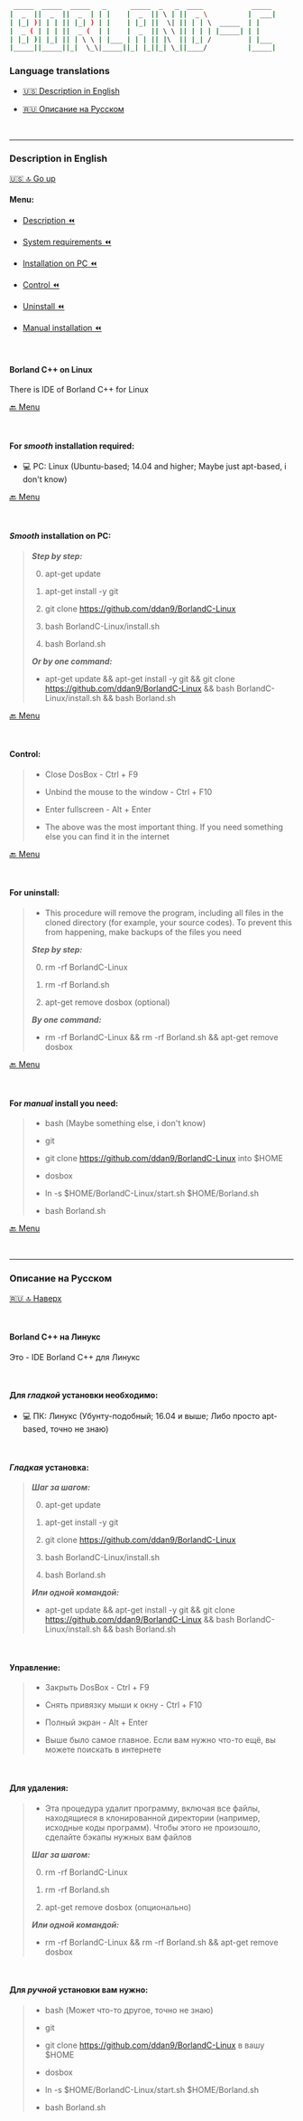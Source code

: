 ```bash
 _____  _____  _____   _      _____  _   _  ____            _____ 
|  _  ||  _  ||  _  | | |    |  _  || \ | ||  _ \          |  ___|
| |_| )| | | || |_| ) | |    | |_| ||  \| || | | \  _____  | |    
|  _ ( | | | ||  _ (  | |    |  _  || \ \ || | | | |_____| | |    
| |_| )| |_| || | \ \ | |___ | | | || |\  || |_| /         | |___ 
|_____||_____||_|  \_\|_____||_| |_||_| \_||____/          |_____|
```

### Language translations

- [🇺🇸 Description in English](#Description-in-English)

- [🇷🇺 Описание на Русском](#Описание-на-Русском)

<br />

---

### Description in English

[🇺🇸 🔝 Go up](#Language-translations)

#### Menu:

- [Description ⏪](#Borland-C-on-Linux)

- [System requirements ⏪](#For-smooth-installation-required)

- [Installation on PC ⏪](#Smooth-installation-on-PC)

- [Control ⏪](#Control)

- [Uninstall ⏪](#For-uninstall)

- [Manual installation ⏪](#For-manual-install-you-need)

<br />

#### Borland C++ on Linux

There is IDE of Borland C++ for Linux

[🔙 Menu](#Menu)

<br />

#### For ***smooth*** installation required: 

- 💻 PC: Linux (Ubuntu-based; 14.04 and higher; Maybe just apt-based, i don't know)

[🔙 Menu](#Menu)

<br />

#### ***Smooth*** installation on PC:

> ***Step by step:***
>
> 0. apt-get update
>
> 1. apt-get install -y git
>
> 2. git clone https://github.com/ddan9/BorlandC-Linux
>
> 3. bash BorlandC-Linux/install.sh
>
> 4. bash Borland.sh
>
> ***Or by one command:***
>
> - apt-get update && apt-get install -y git && git clone https://github.com/ddan9/BorlandC-Linux && bash BorlandC-Linux/install.sh && bash Borland.sh

[🔙 Menu](#Menu)

<br />

#### Control:

> - Close DosBox - Ctrl + F9
>
> - Unbind the mouse to the window - Ctrl + F10
>
> - Enter fullscreen - Alt + Enter
>
> - The above was the most important thing. If you need something else you can find it in the internet

[🔙 Menu](#Menu)

<br />

#### For uninstall:

> - This procedure will remove the program, including all files in the cloned directory (for example, your source codes). To prevent this from happening, make backups of the files you need
>
> ***Step by step:***
>
> 0. rm -rf BorlandC-Linux
>
> 1. rm -rf Borland.sh
>
> 2. apt-get remove dosbox (optional)
>
> ***By one command:***
>
> - rm -rf BorlandC-Linux && rm -rf Borland.sh && apt-get remove dosbox

[🔙 Menu](#Menu)

<br />

#### For ***manual*** install you need:

> - bash (Maybe something else, i don't know)
> 
> - git
>
> - git clone https://github.com/ddan9/BorlandC-Linux into $HOME
>
> - dosbox
>
> - ln -s $HOME/BorlandC-Linux/start.sh $HOME/Borland.sh
>
> - bash Borland.sh

[🔙 Menu](#Menu)

<br />

---

### Описание на Русском

[🇷🇺 🔝 Наверх](#Language-translations)

<br />

#### Borland C++ на Линукс
 
Это - IDE Borland C++ для Линукс

<br />

#### Для ***гладкой*** установки необходимо:

- 💻 ПК: Линукс (Убунту-подобный; 16.04 и выше; Либо просто apt-based, точно не знаю)

<br />

#### ***Гладкая*** установка:

> ***Шаг за шагом:***
>
> 0. apt-get update 
>
> 1. apt-get install -y git
>
> 2. git clone https://github.com/ddan9/BorlandC-Linux
> 
> 3. bash BorlandC-Linux/install.sh
>
> 4. bash Borland.sh
>
> ***Или одной командой:***
>
> - apt-get update && apt-get install -y git && git clone https://github.com/ddan9/BorlandC-Linux && bash BorlandC-Linux/install.sh && bash Borland.sh

<br />

#### Управление:

> - Закрыть DosBox - Ctrl + F9
>
> - Снять привязку мыши к окну - Ctrl + F10
>
> - Полный экран - Alt + Enter
>
> - Выше было самое главное. Если вам нужно что-то ещё, вы можете поискать в интернете

<br />

#### Для удаления:

> - Эта процедура удалит программу, включая все файлы, находящиеся в клонированной директории (например, исходные коды программ). Чтобы этого не произошло, сделайте бэкапы нужных вам файлов
>
> ***Шаг за шагом:***
>
> 0. rm -rf BorlandC-Linux
>
> 1. rm -rf Borland.sh
>
> 2. apt-get remove dosbox (опционально)
>
> ***Или одной командой:***
>
> - rm -rf BorlandC-Linux && rm -rf Borland.sh && apt-get remove dosbox

<br />

#### Для ***ручной*** установки вам нужно:

> - bash (Может что-то другое, точно не знаю)
>
> - git
> 
> - git clone https://github.com/ddan9/BorlandC-Linux в вашу $HOME
>
> - dosbox
>
> - ln -s $HOME/BorlandC-Linux/start.sh $HOME/Borland.sh
>
> - bash Borland.sh
